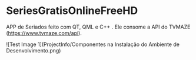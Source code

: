 # SeriesGratisOnlineFreeHD
APP de Seriados feito com QT, QML e C++ . Ele consome a API do TVMAZE (https://www.tvmaze.com/api). 


![Test Image 1](ProjectInfo/Componentes na Instalação do Ambiente de Desenvolvimento.png)
